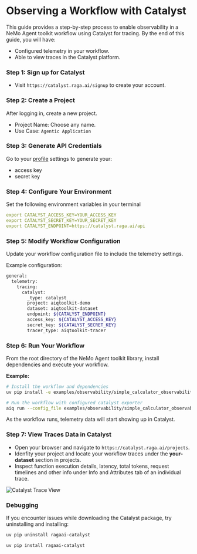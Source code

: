 <!--
SPDX-FileCopyrightText: Copyright (c) 2025, NVIDIA CORPORATION & AFFILIATES. All rights reserved.
SPDX-License-Identifier: Apache-2.0

Licensed under the Apache License, Version 2.0 (the "License");
you may not use this file except in compliance with the License.
You may obtain a copy of the License at

http://www.apache.org/licenses/LICENSE-2.0

Unless required by applicable law or agreed to in writing, software
distributed under the License is distributed on an "AS IS" BASIS,
WITHOUT WARRANTIES OR CONDITIONS OF ANY KIND, either express or implied.
See the License for the specific language governing permissions and
limitations under the License.
-->

# Observing a Workflow with Catalyst

This guide provides a step-by-step process to enable observability in a NeMo Agent toolkit workflow using Catalyst for tracing. By the end of this guide, you will have:
- Configured telemetry in your workflow.
- Able to view traces in the Catalyst platform.

### Step 1: Sign up for Catalyst
- Visit `https://catalyst.raga.ai/signup` to create your account.

### Step 2: Create a Project
After logging in, create a new project.
- Project Name: Choose any name.
- Use Case: `Agentic Application`

### Step 3: Generate API Credentials
Go to your [profile](https://catalyst.raga.ai/settings/authenticate) settings to generate your:
- access key
- secret key

### Step 4: Configure Your Environment
Set the following environment variables in your terminal
```yaml
export CATALYST_ACCESS_KEY=YOUR_ACCESS_KEY
export CATALYST_SECRET_KEY=YOUR_SECRET_KEY
export CATALYST_ENDPOINT=https://catalyst.raga.ai/api
```

### Step 5: Modify Workflow Configuration

Update your workflow configuration file to include the telemetry settings.

Example configuration:
```bash
general:
  telemetry:
    tracing:
      catalyst:
        _type: catalyst
        project: aiqtoolkit-demo
        dataset: aiqtoolkit-dataset
        endpoint: ${CATALYST_ENDPOINT}
        access_key: ${CATALYST_ACCESS_KEY}
        secret_key: ${CATALYST_SECRET_KEY}
        tracer_type: aiqtoolkit-tracer
```

### Step 6: Run Your Workflow
From the root directory of the NeMo Agent toolkit library, install dependencies and execute your workflow.

**Example:**
```bash
# Install the workflow and dependencies
uv pip install -e examples/observability/simple_calculator_observability/

# Run the workflow with configured catalyst exporter
aiq run --config_file examples/observability/simple_calculator_observability/configs/config-catalyst.yml --input "what is 1 * 1?"
```

As the workflow runs, telemetry data will start showing up in Catalyst.

### Step 7: View Traces Data in Catalyst
- Open your browser and navigate to `https://catalyst.raga.ai/projects`.
- Idenfity your project and locate your workflow traces under the **your-dataset** section in projects.
- Inspect function execution details, latency, total tokens, request timelines and other info under Info and Attributes tab of an individual trace.

![Catalyst Trace View](../../_static/ragaai_catalyst_traceview.png)

### Debugging
If you encounter issues while downloading the Catalyst package, try uninstalling and installing:
```bash
uv pip uninstall ragaai-catalyst

uv pip install ragaai-catalyst
```
